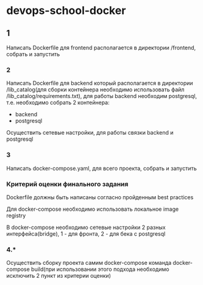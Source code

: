 # devops-school-docker

## 1
   Написать Dockerfile для frontend располагается в директории /frontend, собрать и запустить

### 2
   Написать Dockerfile для backend который располагается в директории /lib_catalog(для сборки контейнера необходимо использовать файл /lib_catalog/requirements.txt), для работы backend необходим postgresql, т.е. необходимо собрать 2 контейнера:
   
   * backend
   * postgresql
   
   Осуществить сетевые настройки, для работы связки backend и postgresql

### 3
   Написать docker-compose.yaml, для всего проекта, собрать и запустить

### Критерий оценки финального задания
   Dockerfile должны быть написаны согласно пройденным best practices
   
   Для docker-compose необходимо использовать локальное image registry
   
   В docker-compose необходимо сетевые настройки 2 разных интерфейса(bridge), 1 - для фронта, 2 - для бека с postgresql

### 4.* 
   Осуществить сборку проекта самим docker-compose команда docker-compose build(при использовании этого подхода необходимо исключить 2 пункт из критерии оценки)

